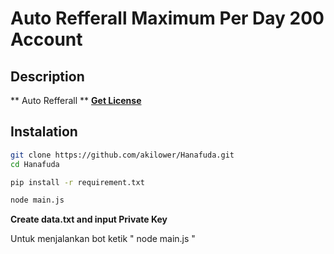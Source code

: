 # Auto Refferall Maximum Per Day 200 Account

## Description 
** Auto Refferall ** 
[**Get License**](https://t.me/Laporan_Sayang_bot)

## Instalation
```bash
git clone https://github.com/akilower/Hanafuda.git
cd Hanafuda
```
```bash
pip install -r requirement.txt
```
```bash
node main.js
```
**Create data.txt and input Private Key**

Untuk menjalankan bot ketik " node main.js "


